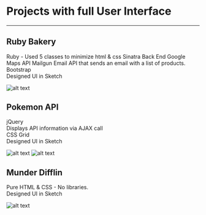 # Projects with full User Interface
####

----
## Ruby Bakery

Ruby - Used 5 classes to minimize html & css
Sinatra Back End
Google Maps API
Mailgun Email API that sends an email with a list of products.    
Bootstrap  
Designed UI in Sketch   

![alt text](https://github.com/S-MORA/Web-Projects/blob/master/screenshots/mailgun-gmaps-api.png)

## Pokemon API

jQuery   
Displays API information via AJAX call   
CSS Grid   
Designed UI in Sketch     

![alt text](https://github.com/S-MORA/Web-Projects/blob/master/screenshots/api-ajax2.png)
![alt text](https://github.com/S-MORA/Web-Projects/blob/master/screenshots/api-ajax.png)

## Munder Difflin

Pure HTML & CSS - No libraries.    
Designed UI in Sketch    

![alt text](https://github.com/S-MORA/Web-Projects/blob/master/screenshots/no-libraries.png)
